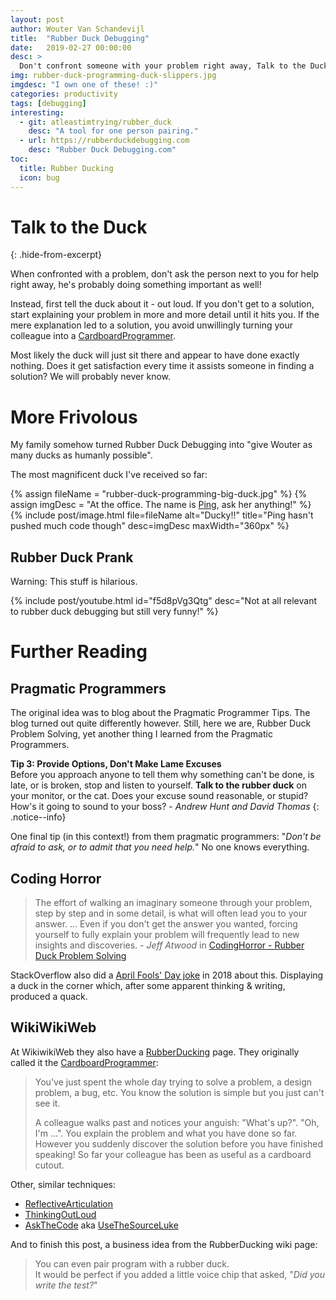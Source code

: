 ```yaml
---
layout: post
author: Wouter Van Schandevijl
title:  "Rubber Duck Debugging"
date:   2019-02-27 00:00:00
desc: >
  Don't confront someone with your problem right away, Talk to the Duck™ first.
img: rubber-duck-programming-duck-slippers.jpg
imgdesc: "I own one of these! :)"
categories: productivity
tags: [debugging]
interesting:
  - git: atleastimtrying/rubber_duck
    desc: "A tool for one person pairing."
  - url: https://rubberduckdebugging.com
    desc: "Rubber Duck Debugging.com"
toc:
  title: Rubber Ducking
  icon: bug
---
```


# Talk to the Duck
{: .hide-from-excerpt}

When confronted with a problem, don't ask the person next to you for help right away,
he's probably doing something important as well!

Instead, first tell the duck about it - out loud. If you don't get to a solution,
start explaining your problem in more and more detail until it hits you.
If the mere explanation led to a solution, you avoid unwillingly 
turning your colleague into a [CardboardProgrammer](http://wiki.c2.com/?CardboardProgrammer).

<!--more-->

Most likely the duck will just sit there and appear to have done exactly nothing.
Does it get satisfaction every time it assists someone in finding a solution? We will probably never know.


# More Frivolous

My family somehow turned Rubber Duck Debugging into "give Wouter as many ducks as humanly possible".

The most magnificent duck I've received so far:

{% assign fileName = "rubber-duck-programming-big-duck.jpg" %}
{% assign imgDesc = "At the office. The name is <a href='https://en.wikipedia.org/wiki/The_Story_about_Ping'>Ping</a>, ask her anything!" %}
{% include post/image.html file=fileName alt="Ducky!!" title="Ping hasn't pushed much code though" desc=imgDesc maxWidth="360px" %}


## Rubber Duck Prank

Warning: This stuff is hilarious.

{% include post/youtube.html id="f5d8pVg3Qtg" desc="Not at all relevant to rubber duck debugging but still very funny!" %}


# Further Reading

## Pragmatic Programmers

The original idea was to blog about the Pragmatic Programmer Tips.
The blog turned out quite differently however. Still, here we are, Rubber
Duck Problem Solving, yet another thing I learned from the
Pragmatic Programmers.


**Tip 3: Provide Options, Don't Make Lame Excuses**  
Before you approach anyone to tell them why something can't be done,
is late, or is broken, stop and listen to yourself. **Talk to the rubber
duck** on your monitor, or the cat. Does your excuse sound reasonable,
or stupid? How's it going to sound to your boss? - _Andrew Hunt and David Thomas_
{: .notice--info}

One final tip (in this context!) from them pragmatic programmers: "_Don't be afraid to ask, or to admit that you need help._"
No one knows everything.


## Coding Horror

> The effort of walking an imaginary someone through your problem, step by step and in some detail, 
is what will often lead you to your answer.
... Even if you don't get the answer you wanted, forcing yourself to fully explain your problem will 
frequently lead to new insights and discoveries. - _Jeff Atwood_
in [CodingHorror - Rubber Duck Problem Solving](https://blog.codinghorror.com/rubber-duck-problem-solving/)

StackOverflow also did a [April Fools' Day joke](https://en.wikipedia.org/wiki/Rubber_duck_debugging) in 2018 
about this. Displaying a duck in the corner which, after some apparent thinking & writing, produced a quack.


## WikiWikiWeb

At WikiwikiWeb they also have a [RubberDucking](http://wiki.c2.com/?RubberDucking) page.
They originally called it the [CardboardProgrammer](http://wiki.c2.com/?CardboardProgrammer):

> You've just spent the whole day trying to solve a problem, a design problem, a bug, etc. You know the solution is simple but you just can't see it.
>
> A colleague walks past and notices your anguish: "What's up?".
> "Oh, I'm ...". You explain the problem and what you have done so far. However you suddenly discover the solution before you have finished speaking! So far your colleague has been as useful as a cardboard cutout.

Other, similar techniques:  
- [ReflectiveArticulation](http://wiki.c2.com/?ReflectiveArticulation)
- [ThinkingOutLoud](http://wiki.c2.com/?ThinkingOutLoud)
- [AskTheCode](http://wiki.c2.com/?AskTheCode) aka [UseTheSourceLuke](http://wiki.c2.com/?UseTheSourceLuke)


And to finish this post, a business idea from the RubberDucking wiki page:

> You can even pair program with a rubber duck.  
> It would be perfect if you added a little voice chip that asked, "_Did you write the test?_"
